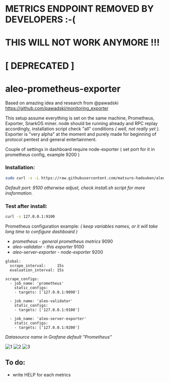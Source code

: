 # METRICS ENDPOINT REMOVED BY DEVELOPERS :-(
# THIS WILL NOT WORK ANYMORE !!!
# [ DEPRECATED ]

# aleo-prometheus-exporter

Based on amazing idea and research from @pawadski https://github.com/pawadski/monitoring_exporter

This setup assume everything is set on the same machine, Prometheus, Exporter, SnarkOS miner.
node should be running already and RPC replay accordingly, installation script check "all" conditions _( well, not really yet )_.
Exporter is "very alpha" at the moment and purely made for beginning of protocol pentest and general entertainment.

Couple of settings in dashboard require node-exporter ( set port for it in prometheus config, example 9200 )

### Installation:

```bash
sudo curl -s -L https://raw.githubusercontent.com/matsuro-hadouken/aleo-prometheus-exporter/main/install.sh | bash
```

_Default port: 9100 otherwise adjust, check install.sh script for more insformation._

### Test after install:

```bash
curl -s 127.0.0.1:9100
```

Prometheus configuration example: _( keep variables names, or it will take long time to configure dashboard )_

* _prometheus - general prometheus metrics_ 9090
* _aleo-validator - this exporter_ 9100
* _aleo-server-exporter - node-exporter_ 9200

```prometheus
global:
  scrape_interval:     15s
  evaluation_interval: 15s

scrape_configs:
  - job_name: 'prometheus'
    static_configs:
    - targets: ['127.0.0.1:9090']

  - job_name: 'aleo-validator'
    static_configs:
    - targets: ['127.0.0.1:9100']

  - job_name: 'aleo-server-exporter'
    static_configs:
    - targets: ['127.0.0.1:9200']
```

_Datasource name in Grafana default "Prometheus"_

![1](https://user-images.githubusercontent.com/50751381/134052087-0e6082c5-365f-4c03-8be0-408173aea47a.png)
![2](https://user-images.githubusercontent.com/50751381/134052105-1ec959f5-6b8a-412f-88c7-a90a86833082.png)
![3](https://user-images.githubusercontent.com/50751381/134052125-e2a65232-3de3-4135-9a30-e332d63485a0.png)

## To do:

* write HELP for each metrics
